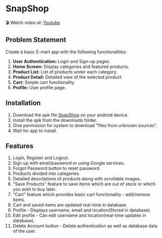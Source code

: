 
# SnapShop
  
🎬 Watch video at: [Youtube](https://youtu.be/jvaBx38yvQA)

## Problem Statement
Create a basic E-mart app with the following functionalities:

1. **User Authentication:** Login and Sign-up pages.
2. **Home Screen:** Display categories and featured products.
3. **Product List:** List of products under each category.
4. **Product Detail:** Detailed view of the selected product.
5. **Cart:** Simple cart functionality.
6. **Profile:** User profile page.

## Installation

1. Download the apk file [SnapShop](https://github.com/ar3s-nd/SnapShop/blob/main/snapshop.apk) on your android device.
2. Install the apk from the downloads folder.
3. Give permission for system to download "files from unknown sources".
4. Wait for app to install.

## Features

1. Login, Register and Logout.
2. Sign up with email/password or using Google services.
3. Forgot Password button to reset password.
4. Products divided into categories.
5. Detailed descriptions of products along with scrollable images.
6. "Save Products" feature to save items which are out of stock or which you wish to buy later.
5. "Cart" feature which provides basic cart functionality - add/remove items.
6. Cart and saved items are updated real-time in database.
7. Profile -  Displays username, email and location(Stored in database).
8. Edit profile - Can edit username and location(real-time updates in database).
9. Delete Account button - Delete authentication as well as database data of the user.
